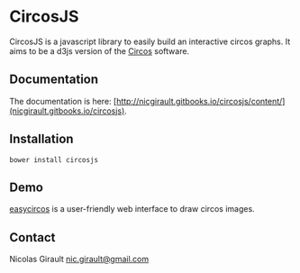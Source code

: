 CircosJS
========

CircosJS is a javascript library to easily build an interactive circos graphs. It aims to be a d3js version of the [Circos](http://circos.ca) software.


Documentation
-------------

The documentation is here: [http://nicgirault.gitbooks.io/circosjs/content/](nicgirault.gitbooks.io/circosjs).

Installation
------------
```
bower install circosjs
```

Demo
----
[easycircos](http://easycircos.org) is a user-friendly web interface to draw circos images.



Contact
-------
Nicolas Girault
nic.girault@gmail.com

